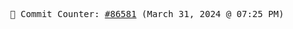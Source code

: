 <p align="center">
    <samp>
        📮 Commit Counter: <a href="https://github.com/Javascript-void0/Javascript-void0/commits/main">#86581</a> (March 31, 2024 @ 07:25 PM)
    </samp>
</p>